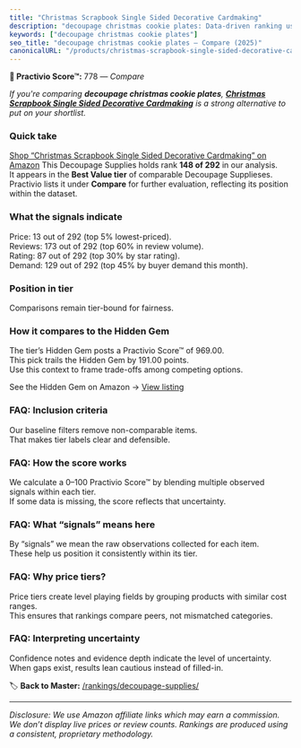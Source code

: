 ```yaml
---
title: "Christmas Scrapbook Single Sided Decorative Cardmaking"
description: "decoupage christmas cookie plates: Data-driven ranking using the Practivio Score™. Positioned by quality, value, demand, findability, momentum."
keywords: ["decoupage christmas cookie plates"]
seo_title: "decoupage christmas cookie plates — Compare (2025)"
canonicalURL: "/products/christmas-scrapbook-single-sided-decorative-cardmaking-B0CF25JS5L/"
---
```


**🛒 Practivio Score™:** 778 — _Compare_


*If you're comparing **decoupage christmas cookie plates**, **[Christmas Scrapbook Single Sided Decorative Cardmaking](https://www.amazon.com/dp/B0CF25JS5L?tag=practivio-20)** is a strong alternative to put on your shortlist.*
### Quick take
[Shop “Christmas Scrapbook Single Sided Decorative Cardmaking” on Amazon](https://www.amazon.com/dp/B0CF25JS5L?tag=practivio-20)
This Decoupage Supplies holds rank **148 of 292** in our analysis.  
It appears in the **Best Value tier** of comparable Decoupage Supplieses.  
Practivio lists it under **Compare** for further evaluation, reflecting its position within the dataset.

### What the signals indicate
Price: 13 out of 292 (top 5% lowest-priced).  
Reviews: 173 out of 292 (top 60% in review volume).  
Rating: 87 out of 292 (top 30% by star rating).  
Demand: 129 out of 292 (top 45% by buyer demand this month).

### Position in tier
Comparisons remain tier-bound for fairness.

### How it compares to the Hidden Gem
The tier’s Hidden Gem posts a Practivio Score™ of 969.00.  
This pick trails the Hidden Gem by 191.00 points.  
Use this context to frame trade-offs among competing options.  

See the Hidden Gem on Amazon → [View listing](https://www.amazon.com/dp/B001IKES5O?tag=practivio-20)

### FAQ: Inclusion criteria
Our baseline filters remove non-comparable items.  
That makes tier labels clear and defensible.

### FAQ: How the score works
We calculate a 0–100 Practivio Score™ by blending multiple observed signals within each tier.  
If some data is missing, the score reflects that uncertainty.

### FAQ: What “signals” means here
By “signals” we mean the raw observations collected for each item.  
These help us position it consistently within its tier.

### FAQ: Why price tiers?
Price tiers create level playing fields by grouping products with similar cost ranges.  
This ensures that rankings compare peers, not mismatched categories.

### FAQ: Interpreting uncertainty
Confidence notes and evidence depth indicate the level of uncertainty.  
When gaps exist, results lean cautious instead of filled-in.

<!-- Missing template for Compare/CompareWithinPriceClass -->


🏷️ **Back to Master:** [/rankings/decoupage-supplies/](/rankings/decoupage-supplies/)

---
_Disclosure: We use Amazon affiliate links which may earn a commission. We don’t display live prices or review counts. Rankings are produced using a consistent, proprietary methodology._
